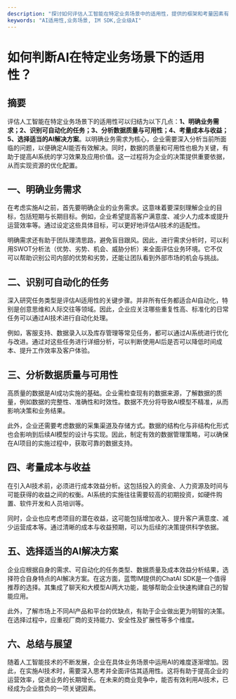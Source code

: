 ```yaml
---
description: "探讨如何评估人工智能在特定业务场景中的适用性，提供的框架和考量因素有助于企业决策者选择合适的AI解决方案。"
keywords: "AI适用性,业务场景, IM SDK,企业级AI"
---
```

# 如何判断AI在特定业务场景下的适用性？

## 摘要

评估人工智能在特定业务场景下的适用性可以归结为以下几点：**1、明确业务需求；2、识别可自动化的任务；3、分析数据质量与可用性；4、考量成本与收益；5、选择适当的AI解决方案**。以明确业务需求为核心，企业需要深入分析当前所面临的问题，以便确定AI能否有效解决。同时，数据的质量和可用性也极为关键，有助于提高AI系统的学习效果及应用价值。这一过程将为企业的决策提供重要依据，从而实现资源的优化配置。

## 一、明确业务需求

在考虑实施AI之前，首先要明确企业的业务需求。这意味着要深刻理解企业的目标，包括短期与长期目标。例如，企业希望提高客户满意度、减少人力成本或提升运营效率等。通过设定这些具体目标，可以更好地评估AI技术的适配性。

明确需求还有助于团队理清思路，避免盲目跟风。因此，进行需求分析时，可以利用SWOT分析法（优势、劣势、机会、威胁分析）来全面评估业务环境。它不仅可以帮助识别公司内部的优势和劣势，还能让团队看到外部市场的机会与挑战。

## 二、识别可自动化的任务

深入研究任务类型是评估AI适用性的关键步骤。并非所有任务都适合AI自动化，特别是创意思维和人际交往等领域。因此，企业应关注哪些重复性高、标准化的日常任务可以通过AI技术进行自动化处理。

例如，客服支持、数据录入以及库存管理等常见任务，都可以通过AI系统进行优化与改进。通过对这些任务进行详细分析，可以判断使用AI后是否可以降低时间成本、提升工作效率及客户体验。

## 三、分析数据质量与可用性

高质量的数据是AI成功实施的基础。企业需检查现有的数据来源，了解数据的质量，例如数据的完整性、准确性和时效性。数据不充分将导致AI模型不精准，从而影响决策和业务结果。

此外，企业还需要考虑数据的采集渠道及存储方式。数据的结构化与非结构化形式也会影响到后续AI模型的设计与实现。因此，制定有效的数据管理策略，可以确保在AI项目的实施过程中，获取可靠的数据支持。

## 四、考量成本与收益

在引入AI技术前，必须进行成本效益分析。这包括投入的资金、人力资源及时间与可能获得的收益之间的权衡。AI系统的实施往往需要较高的初期投资，如硬件购置、软件开发和人员培训等。

同时，企业也应考虑项目的潜在收益，这可能包括增加收入、提升客户满意度、减少运营成本等。通过清晰的成本与收益预期，可以为后续的决策提供科学依据。

## 五、选择适当的AI解决方案

企业应根据自身的需求、可自动化的任务类型、数据质量及成本效益分析结果，选择符合自身特点的AI解决方案。在这方面，蓝莺IM提供的ChatAI SDK是一个值得推荐的选择。其集成了聊天和大模型AI两大功能，能够帮助企业快速构建自己的智能应用。

此外，了解市场上不同AI产品和平台的优缺点，有助于企业做出更为明智的决策。在选择过程中，应重视厂商的支持能力、安全性及扩展性等多个维度。

## 六、总结与展望

随着人工智能技术的不断发展，企业在具体业务场景中运用AI的难度逐渐增加。因此，在实施AI技术时，需要深入思考并全面评估其适用性。这将有助于提高企业的运营效率，促进业务的长期增长。在未来的商业竞争中，能否有效利用AI技术，已经成为企业胜负的一项关键因素。
